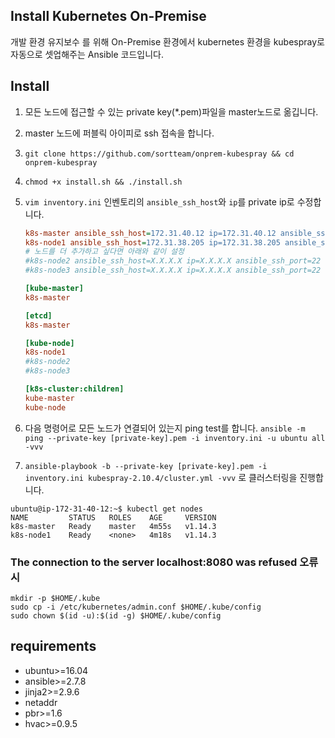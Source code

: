 ## Install Kubernetes On-Premise

개발 환경 유지보수 를 위해 On-Premise 환경에서 kubernetes 환경을 kubespray로 자동으로 셋업해주는 Ansible 코드입니다.



## Install

1. 모든 노드에 접근할 수 있는 private key(*.pem)파일을 master노드로 옮깁니다.

2. master 노드에 퍼블릭 아이피로 ssh 접속을 합니다.

3. `git clone https://github.com/sortteam/onprem-kubespray && cd onprem-kubespray `

4. `chmod +x install.sh && ./install.sh`

5. `vim inventory.ini` 인벤토리의 `ansible_ssh_host`와 `ip`를 private ip로 수정합니다.

   ```ini
   k8s-master ansible_ssh_host=172.31.40.12 ip=172.31.40.12 ansible_ssh_port=22
   k8s-node1 ansible_ssh_host=172.31.38.205 ip=172.31.38.205 ansible_ssh_port=22
   # 노드를 더 추가하고 싶다면 아래와 같이 설정
   #k8s-node2 ansible_ssh_host=X.X.X.X ip=X.X.X.X ansible_ssh_port=22
   #k8s-node3 ansible_ssh_host=X.X.X.X ip=X.X.X.X ansible_ssh_port=22
   
   [kube-master]
   k8s-master
   
   [etcd]
   k8s-master
   
   [kube-node]
   k8s-node1
   #k8s-node2
   #k8s-node3
   
   [k8s-cluster:children]
   kube-master
   kube-node
   ```

6. 다음 명령어로 모든 노드가 연결되어 있는지 ping test를 합니다. `ansible -m ping --private-key [private-key].pem -i inventory.ini -u ubuntu all -vvv`

7. `ansible-playbook -b --private-key [private-key].pem -i inventory.ini kubespray-2.10.4/cluster.yml -vvv` 로 클러스터링을 진행합니다.

```shell
ubuntu@ip-172-31-40-12:~$ kubectl get nodes
NAME         STATUS   ROLES    AGE     VERSION
k8s-master   Ready    master   4m55s   v1.14.3
k8s-node1    Ready    <none>   4m18s   v1.14.3
```



### The connection to the server localhost:8080 was refused 오류 시

```shell
mkdir -p $HOME/.kube
sudo cp -i /etc/kubernetes/admin.conf $HOME/.kube/config
sudo chown $(id -u):$(id -g) $HOME/.kube/config
```



## requirements

- ubuntu>=16.04
- ansible>=2.7.8
- jinja2>=2.9.6
- netaddr
- pbr>=1.6
- hvac>=0.9.5